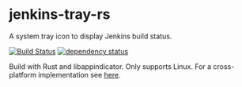 jenkins-tray-rs
===============

A system tray icon to display Jenkins build status.

[![Build Status](https://travis-ci.org/arminha/jenkins-tray-rs.svg?branch=master)](https://travis-ci.org/arminha/jenkins-tray-rs)
[![dependency status](https://deps.rs/repo/github/arminha/jenkins-tray-rs/status.svg)](https://deps.rs/repo/github/arminha/jenkins-tray-rs)

Build with Rust and libappindicator. Only supports Linux. For a cross-platform
implementation see [here](https://github.com/arminha/jenkins-tray).
